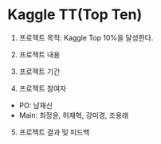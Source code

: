 # Kaggle TT(Top Ten)

1. 프로젝트 목적: Kaggle Top 10%을 달성한다.

2. 프로젝트 내용

3. 프로젝트 기간

4. 프로젝트 참여자

- PO: 남재신
- Main: 최정윤, 허재혁, 강미경, 조용래

5. 프로젝트 결과 및 피드백

